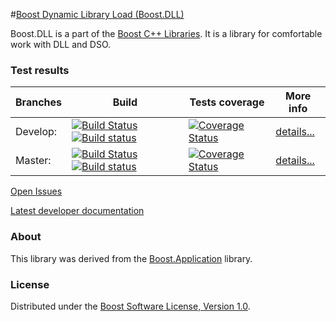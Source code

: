 #[Boost Dynamic Library Load (Boost.DLL)](http://boost.org/libs/dll)

Boost.DLL is a part of the [Boost C++ Libraries](http://github.com/boostorg). It is a library for comfortable work with DLL and DSO.

### Test results

Branches        | Build         | Tests coverage | More info
----------------|-------------- | -------------- |-----------
Develop:        | [![Build Status](https://travis-ci.org/apolukhin/Boost.DLL.svg?branch=develop)](https://travis-ci.org/apolukhin/Boost.DLL) [![Build status](https://ci.appveyor.com/api/projects/status/t6q6yhcabtk5b99l/branch/develop?svg=true)](https://ci.appveyor.com/project/apolukhin/boost-dll/branch/develop)  | [![Coverage Status](https://coveralls.io/repos/apolukhin/Boost.DLL/badge.png?branch=develop)](https://coveralls.io/r/apolukhin/Boost.DLL?branch=develop) | [details...](http://www.boost.org/development/tests/develop/developer/dll.html)
Master:         | [![Build Status](https://travis-ci.org/apolukhin/Boost.DLL.svg?branch=master)](https://travis-ci.org/apolukhin/Boost.DLL) [![Build status](https://ci.appveyor.com/api/projects/status/t6q6yhcabtk5b99l/branch/master?svg=true)](https://ci.appveyor.com/project/apolukhin/boost-dll/branch/master)  | [![Coverage Status](https://coveralls.io/repos/apolukhin/Boost.DLL/badge.png?branch=master)](https://coveralls.io/r/apolukhin/Boost.DLL?branch=master) | [details...](http://www.boost.org/development/tests/master/developer/dll.html)

[Open Issues](https://svn.boost.org/trac/boost/query?status=!closed&component=dll)

[Latest developer documentation](http://apolukhin.github.io/Boost.DLL/index.html)

### About
This library was derived from the [Boost.Application](https://github.com/retf/Boost.Application) library.

### License
Distributed under the [Boost Software License, Version 1.0](http://www.boost.org/LICENSE_1_0.txt).
